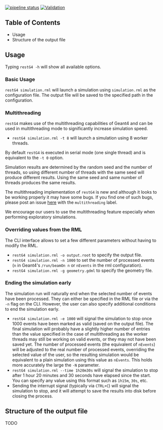 [![pipeline status](https://gitlab.cern.ch/rest-for-physics/restg4/badges/master/pipeline.svg)](https://gitlab.cern.ch/rest-for-physics/restg4/-/commits/master)
[![Validation](https://github.com/rest-for-physics/restG4/actions/workflows/validation.yml/badge.svg)](https://github.com/rest-for-physics/restG4/actions/workflows/validation.yml)

## Table of Contents

- Usage
- Structure of the output file

## Usage

Typing `restG4 -h` will show all available options.

### Basic Usage

`restG4 simulation.rml` will launch a simulation using `simulation.rml` as the configuration file. The output file will
be saved to the specified path in the configuration.

### Multithreading

`restG4` makes use of the multithreading capabilities of Geant4 and can be used in multithreading mode to significantly
increase simulation speed.

- `restG4 simulation.rml -t 8` will launch a simulation using 8 worker threads.

By default `restG4` is executed in serial mode (one single thread) and is equivalent to the `-t 0` option.

Simulation results are determined by the random seed and the number of threads, so using different number of threads
with the same seed will produce different results. Using the same seed and same number of threads produces the same
results.

The multithreading implementation of `restG4` is new and although it looks to be working properly it may have some bugs. If
you find one of such bugs, please post an issue [here](https://github.com/rest-for-physics/restG4/issues) with
the `multithreading` label.

We encourage our users to use the multithreading feature especially when performing exploratory simulations.

### Overriding values from the RML

The CLI interface allows to set a few different parameters without having to modify the RML.

- `restG4 simulation.rml -o output.root` to specify the output file.
- `restG4 simulation.rml -n 1000` to set the number of processed events
  (`n` in Geant4's `/run/beamOn n` or `nEvents` in the rml configuration).
- `restG4 simulation.rml -g geometry.gdml` to specify the geometry file.

### Ending the simulation early

The simulation run will naturally end when the selected number of events have been processed. They can either be
specified in the RML file or via the `-n` flag on the CLI. However, the user can also specify additional conditions to
end the simulation early.

- `restG4 simulation.rml -e 1000` will signal the simulation to stop once 1000 events have been marked as valid (saved
  on the output file). The final simulation will probably have a slightly higher number of entries than the value
  specified in the case of multithreading as the worker threads may still be working on valid events, or they may not
  have been saved yet. The number of processed events (the equivalent of `nEvents`) will be adjusted to the real number
  of processed events, overriding the selected value of the user, so the resulting simulation would be equivalent to a
  plain simulation using this value as `nEvents`. This holds more accurately the large the `-N` parameter.
- `restG4 simulation.rml --time 1h20m30s` will signal the simulation to stop after 1 hour 20 minutes and 30 seconds have
  elapsed since the start. You can specify any value using this format such as `1h15m`, `30s`, etc.
- Sending the interrupt signal (typically via `CTRL+C`) will signal the simulation to stop, and it will attempt to save
  the results into disk before closing the process.

## Structure of the output file

TODO
